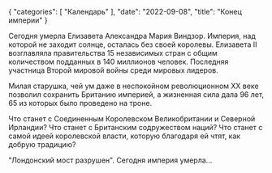 {
   "categories": [
      "Календарь"
   ],
   "date": "2022-09-08",
   "title": "Конец империи"
}

Сегодня умерла Елизавета Александра Мария Виндзор. Империя, над которой не заходит солнце, осталась без своей королевы. Елизавета II возглавляла правительства 15 независимых стран с общим количеством подданных в 140 миллионов человек. Последняя участница Второй мировой войны среди мировых лидеров.

Милая старушка, чей ум даже в неспокойном революционном XX веке позволил сохранить Британию империей, а жизненная сила дала 96 лет, 65 из которых было проведено на троне.

Что станет с Соединенным Королевском Великобритании и Северной Ирландии? Что станет с Британским содружеством наций? Что станет с самой идеей королевской власти, которую благодаря ей чтят, как добрую традицию?

"Лондонский мост разрушен". Сегодня империя умерла...
